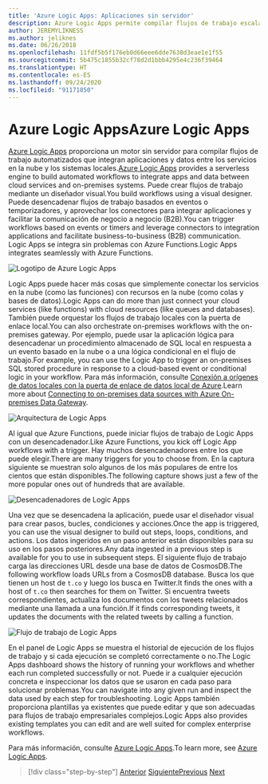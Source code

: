 ```yaml
---
title: 'Azure Logic Apps: Aplicaciones sin servidor'
description: Azure Logic Apps permite compilar flujos de trabajo escalables automatizados que integran aplicaciones y datos en los servicios en la nube y los sistemas locales.
author: JEREMYLIKNESS
ms.author: jeliknes
ms.date: 06/26/2018
ms.openlocfilehash: 11fdf5b5f176eb0d66eee6dde7638d3eae1e1f55
ms.sourcegitcommit: 5b475c1855b32cf78d2d1bbb4295e4c236f39464
ms.translationtype: HT
ms.contentlocale: es-ES
ms.lasthandoff: 09/24/2020
ms.locfileid: "91171850"
---
```

# <a name="azure-logic-apps"></a><span data-ttu-id="f595b-103">Azure Logic Apps</span><span class="sxs-lookup"><span data-stu-id="f595b-103">Azure Logic Apps</span></span>

<span data-ttu-id="f595b-104">[Azure Logic Apps](/azure/logic-apps) proporciona un motor sin servidor para compilar flujos de trabajo automatizados que integran aplicaciones y datos entre los servicios en la nube y los sistemas locales.</span><span class="sxs-lookup"><span data-stu-id="f595b-104">[Azure Logic Apps](/azure/logic-apps) provides a serverless engine to build automated workflows to integrate apps and data between cloud services and on-premises systems.</span></span> <span data-ttu-id="f595b-105">Puede crear flujos de trabajo mediante un diseñador visual.</span><span class="sxs-lookup"><span data-stu-id="f595b-105">You build workflows using a visual designer.</span></span> <span data-ttu-id="f595b-106">Puede desencadenar flujos de trabajo basados en eventos o temporizadores, y aprovechar los conectores para integrar aplicaciones y facilitar la comunicación de negocio a negocio (B2B).</span><span class="sxs-lookup"><span data-stu-id="f595b-106">You can trigger workflows based on events or timers and leverage connectors to integration applications and facilitate business-to-business (B2B) communication.</span></span> <span data-ttu-id="f595b-107">Logic Apps se integra sin problemas con Azure Functions.</span><span class="sxs-lookup"><span data-stu-id="f595b-107">Logic Apps integrates seamlessly with Azure Functions.</span></span>

![Logotipo de Azure Logic Apps](./media/logic-apps-logo.png)

<span data-ttu-id="f595b-109">Logic Apps puede hacer más cosas que simplemente conectar los servicios en la nube (como las funciones) con recursos en la nube (como colas y bases de datos).</span><span class="sxs-lookup"><span data-stu-id="f595b-109">Logic Apps can do more than just connect your cloud services (like functions) with cloud resources (like queues and databases).</span></span> <span data-ttu-id="f595b-110">También puede orquestar los flujos de trabajo locales con la puerta de enlace local.</span><span class="sxs-lookup"><span data-stu-id="f595b-110">You can also orchestrate on-premises workflows with the on-premises gateway.</span></span> <span data-ttu-id="f595b-111">Por ejemplo, puede usar la aplicación lógica para desencadenar un procedimiento almacenado de SQL local en respuesta a un evento basado en la nube o a una lógica condicional en el flujo de trabajo.</span><span class="sxs-lookup"><span data-stu-id="f595b-111">For example, you can use the Logic App to trigger an on-premises SQL stored procedure in response to a cloud-based event or conditional logic in your workflow.</span></span> <span data-ttu-id="f595b-112">Para más información, consulte [Conexión a orígenes de datos locales con la puerta de enlace de datos local de Azure](/azure/analysis-services/analysis-services-gateway).</span><span class="sxs-lookup"><span data-stu-id="f595b-112">Learn more about [Connecting to on-premises data sources with Azure On-premises Data Gateway](/azure/analysis-services/analysis-services-gateway).</span></span>

![Arquitectura de Logic Apps](./media/logic-apps-architecture.png)

<span data-ttu-id="f595b-114">Al igual que Azure Functions, puede iniciar flujos de trabajo de Logic Apps con un desencadenador.</span><span class="sxs-lookup"><span data-stu-id="f595b-114">Like Azure Functions, you kick off Logic App workflows with a trigger.</span></span> <span data-ttu-id="f595b-115">Hay muchos desencadenadores entre los que puede elegir.</span><span class="sxs-lookup"><span data-stu-id="f595b-115">There are many triggers for you to choose from.</span></span> <span data-ttu-id="f595b-116">En la captura siguiente se muestran solo algunos de los más populares de entre los cientos que están disponibles.</span><span class="sxs-lookup"><span data-stu-id="f595b-116">The following capture shows just a few of the more popular ones out of hundreds that are available.</span></span>

![Desencadenadores de Logic Apps](./media/logic-app-triggers.png)

<span data-ttu-id="f595b-118">Una vez que se desencadena la aplicación, puede usar el diseñador visual para crear pasos, bucles, condiciones y acciones.</span><span class="sxs-lookup"><span data-stu-id="f595b-118">Once the app is triggered, you can use the visual designer to build out steps, loops, conditions, and actions.</span></span> <span data-ttu-id="f595b-119">Los datos ingeridos en un paso anterior están disponibles para su uso en los pasos posteriores.</span><span class="sxs-lookup"><span data-stu-id="f595b-119">Any data ingested in a previous step is available for you to use in subsequent steps.</span></span> <span data-ttu-id="f595b-120">El siguiente flujo de trabajo carga las direcciones URL desde una base de datos de CosmosDB.</span><span class="sxs-lookup"><span data-stu-id="f595b-120">The following workflow loads URLs from a CosmosDB database.</span></span> <span data-ttu-id="f595b-121">Busca los que tienen un host de `t.co` y luego los busca en Twitter.</span><span class="sxs-lookup"><span data-stu-id="f595b-121">It finds the ones with a host of `t.co` then searches for them on Twitter.</span></span> <span data-ttu-id="f595b-122">Si encuentra tweets correspondientes, actualiza los documentos con los tweets relacionados mediante una llamada a una función.</span><span class="sxs-lookup"><span data-stu-id="f595b-122">If it finds corresponding tweets, it updates the documents with the related tweets by calling a function.</span></span>

![Flujo de trabajo de Logic Apps](./media/logic-app-workflow.png)

<span data-ttu-id="f595b-124">En el panel de Logic Apps se muestra el historial de ejecución de los flujos de trabajo y si cada ejecución se completó correctamente o no.</span><span class="sxs-lookup"><span data-stu-id="f595b-124">The Logic Apps dashboard shows the history of running your workflows and whether each run completed successfully or not.</span></span> <span data-ttu-id="f595b-125">Puede ir a cualquier ejecución concreta e inspeccionar los datos que se usaron en cada paso para solucionar problemas.</span><span class="sxs-lookup"><span data-stu-id="f595b-125">You can navigate into any given run and inspect the data used by each step for troubleshooting.</span></span> <span data-ttu-id="f595b-126">Logic Apps también proporciona plantillas ya existentes que puede editar y que son adecuadas para flujos de trabajo empresariales complejos.</span><span class="sxs-lookup"><span data-stu-id="f595b-126">Logic Apps also provides existing templates you can edit and are well suited for complex enterprise workflows.</span></span>

<span data-ttu-id="f595b-127">Para más información, consulte [Azure Logic Apps](/azure/logic-apps).</span><span class="sxs-lookup"><span data-stu-id="f595b-127">To learn more, see [Azure Logic Apps](/azure/logic-apps).</span></span>

>[!div class="step-by-step"]
><span data-ttu-id="f595b-128">[Anterior](application-insights.md)
>[Siguiente](event-grid.md)</span><span class="sxs-lookup"><span data-stu-id="f595b-128">[Previous](application-insights.md)
[Next](event-grid.md)</span></span>
